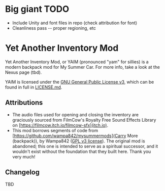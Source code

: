 # Big giant TODO

* Include Unity and font files in repo (check attribution for font)
* Cleanliness pass -- proper regioning, etc

# Yet Another Inventory Mod

Yet Another Inventory Mod, or YAIM (pronounced "yam" for sillies) is a modern backpack mod for My Summer Car. For more info, take a look at the Nexus page (tbd).

YAIM is licensed under the [GNU General Public License v3](http://www.gnu.org/licenses/agpl.html), which can be found in full in [LICENSE.md](LICENSE.md).

## Attributions

* The audio files used for opening and closing the inventory are graciously sourced from FilmCow's Royalty Free Sound Effects Library on [https://filmcow.itch.io/filmcow-sfx](itch.io).
* This mod borrows segments of code from [https://github.com/wampa842/mysummermods](Carry More (backpack)), by Wampa842 ([GPL v3 license](https://github.com/Wampa842/MySummerMods/blob/master/COPYING.TXT)). The original mod is abandoned; this one is intended to serve as a spiritual successor, and it wouldn't exist without the foundation that they built here. Thank you very much!

## Changelog

TBD
